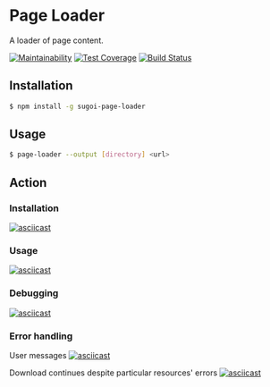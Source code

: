 # Page Loader
A loader of page content.

[![Maintainability](https://api.codeclimate.com/v1/badges/8990650d7b9bedd07973/maintainability)](https://codeclimate.com/github/badcookie/page-loader/maintainability)
[![Test Coverage](https://api.codeclimate.com/v1/badges/8990650d7b9bedd07973/test_coverage)](https://codeclimate.com/github/badcookie/page-loader/test_coverage)
[![Build Status](https://travis-ci.org/badcookie/page-loader.svg?branch=master)](https://travis-ci.org/badcookie/page-loader)

## Installation
```sh
$ npm install -g sugoi-page-loader
```

## Usage
```sh
$ page-loader --output [directory] <url>
```

## Action
### Installation
[![asciicast](https://asciinema.org/a/DqbfAwUPXW3P2IimsjUoakzeG.svg)](https://asciinema.org/a/DqbfAwUPXW3P2IimsjUoakzeG)

### Usage
[![asciicast](https://asciinema.org/a/VgltWDq3wZR6ubzPdr5LoamhV.svg)](https://asciinema.org/a/VgltWDq3wZR6ubzPdr5LoamhV)

### Debugging
[![asciicast](https://asciinema.org/a/sDXoCQVBys9OtKI05q4w4WkaH.svg)](https://asciinema.org/a/sDXoCQVBys9OtKI05q4w4WkaH)

### Error handling
User messages
[![asciicast](https://asciinema.org/a/NRmh2yW4c6XxnYZjVUR9DKBH4.svg)](https://asciinema.org/a/NRmh2yW4c6XxnYZjVUR9DKBH4)

Download continues despite particular resources' errors
[![asciicast](https://asciinema.org/a/K6fJxCkoPMgbiri5MTwPHbLi5.svg)](https://asciinema.org/a/K6fJxCkoPMgbiri5MTwPHbLi5)

